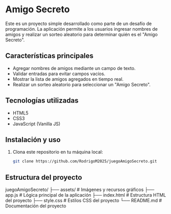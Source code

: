 # Amigo Secreto

Este es un proyecto simple desarrollado como parte de un desafío de programación. La aplicación permite a los usuarios ingresar nombres de amigos y realizar un sorteo aleatorio para determinar quién es el "Amigo Secreto".

## Características principales
- Agregar nombres de amigos mediante un campo de texto.
- Validar entradas para evitar campos vacíos.
- Mostrar la lista de amigos agregados en tiempo real.
- Realizar un sorteo aleatorio para seleccionar un "Amigo Secreto".

## Tecnologías utilizadas
- HTML5
- CSS3
- JavaScript (Vanilla JS)

## Instalación y uso
1. Clona este repositorio en tu máquina local:
   ```bash
   git clone https://github.com/RodrigoM2025/juegoAmigoSecreto.git

## Estructura del proyecto

   juegoAmigoSecreto/
├── assets/          # Imágenes y recursos gráficos
├── app.js           # Lógica principal de la aplicación
├── index.html       # Estructura HTML del proyecto
├── style.css        # Estilos CSS del proyecto
└── README.md        # Documentación del proyecto



